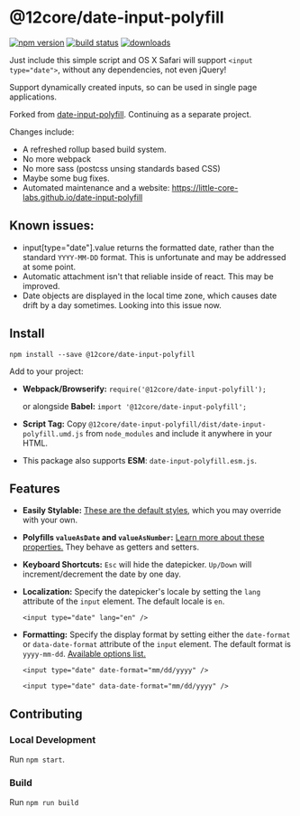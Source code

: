 # @12core/date-input-polyfill
[![npm version][npmimg]][npm] [![build status][actionsimg]][actions]
[![downloads][downloadsimg]][downloads]

Just include this simple script and OS X Safari will support `<input type="date">`, without any dependencies, not even jQuery!

Support dynamically created inputs, so can be used in single page applications.

Forked from [date-input-polyfill](https://github.com/jcgertig/date-input-polyfill). Continuing as a separate project.

Changes include:

- A refreshed rollup based build system.
- No more webpack
- No more sass (postcss unsing standards based CSS)
- Maybe some bug fixes.
- Automated maintenance and a website: https://little-core-labs.github.io/date-input-polyfill

## Known issues:

- input[type="date"].value returns the formatted date, rather than the standard `YYYY-MM-DD` format.  This is unfortunate and may be addressed at some point.
- Automatic attachment isn't that reliable inside of react.  This may be improved.
- Date objects are displayed in the local time zone, which causes date drift by a day sometimes.  Looking into this issue now.

## Install
`npm install --save @12core/date-input-polyfill`

Add to your project:

* **Webpack/Browserify:** `require('@12core/date-input-polyfill');`

    or alongside **Babel:** `import '@12core/date-input-polyfill';`

* **Script Tag:** Copy `@12core/date-input-polyfill/dist/date-input-polyfill.umd.js` from `node_modules` and
include it anywhere in your HTML.

* This package also supports **ESM**: `date-input-polyfill.esm.js`.

## Features
* **Easily Stylable:** [These are the default styles](https://github.com/jcgertig/date-input-polyfill/blob/master/date-input-polyfill.scss),
which you may override with your own.

* **Polyfills `valueAsDate` and `valueAsNumber`:**
[Learn more about these properties.](https://developer.mozilla.org/en-US/docs/Web/API/HTMLInputElement#property-valueasdate)
They behave as getters and setters.

* **Keyboard Shortcuts:** `Esc` will hide the datepicker. `Up/Down` will
increment/decrement the date by one day.

* **Localization:** Specify the datepicker's locale by setting the
`lang` attribute of the `input` element.  The default locale is `en`.

    `<input type="date" lang="en" />`

* **Formatting:** Specify the display format by setting either the
`date-format` or `data-date-format` attribute of the `input` element.  The default format is `yyyy-mm-dd`.
[Available options list.](https://github.com/felixge/node-dateformat#mask-options)

    `<input type="date" date-format="mm/dd/yyyy" />`

    `<input type="date" data-date-format="mm/dd/yyyy" />`


## Contributing

### Local Development
Run `npm start`.

### Build
Run `npm run build`

[npmimg]: https://img.shields.io/npm/v/@12core/date-input-polyfill.svg
[npm]: https://npmjs.org/package/@12core/date-input-polyfill
[actionsimg]: https://github.com/little-core-labs/date-input-polyfill/workflows/tests/badge.svg
[actions]: https://github.com/little-core-labs/date-input-polyfill/actions
[downloadsimg]: http://img.shields.io/npm/dm/@12core/date-input-polyfill.svg
[downloads]: https://npmjs.org/package/@12core/date-input-polyfill
